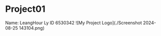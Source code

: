 # Project01 
 Name: LeangHour Ly
 ID 6530342
![My Project Logo](./Screenshot 2024-08-25 143104.png)

